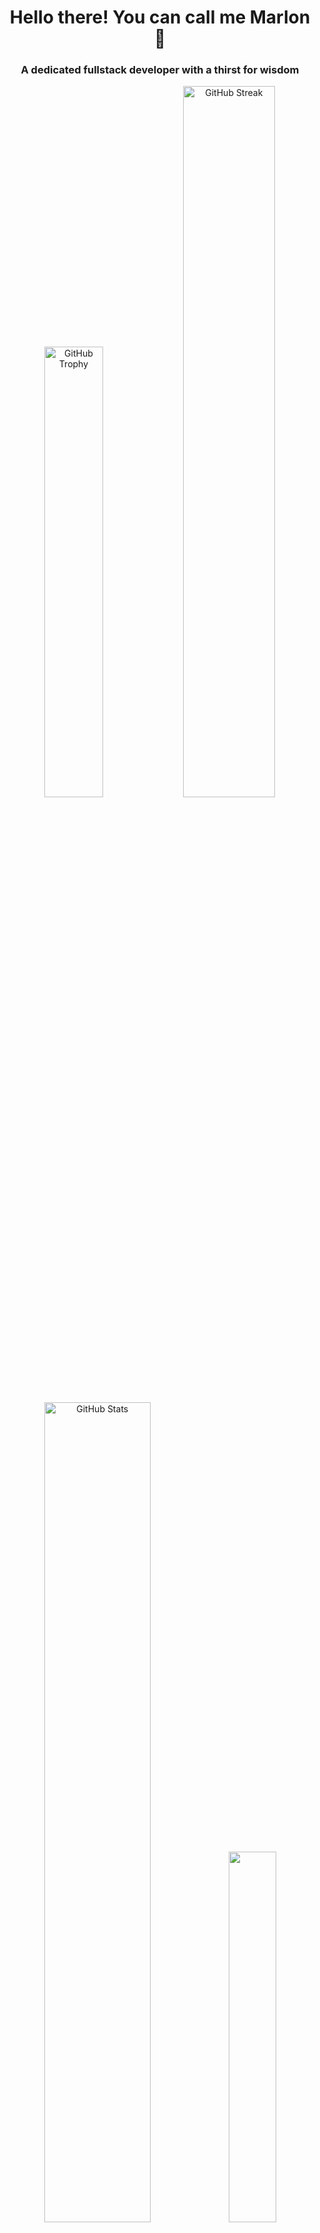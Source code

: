 <h1 align="center">Hello there! You can call me Marlon 🐻</h1>
<h3 align="center">A dedicated fullstack developer with a thirst for wisdom</h3>

<div align="center">
    <img width=43% src="https://github-profile-trophy.vercel.app/?username=marloikhodi&theme=dracula&margin-w=5&margin-h=5&column=4&no-frame=true" alt="GitHub Trophy" />
    <img width=54% src="https://github-readme-streak-stats.herokuapp.com/?user=marloikhodi&theme=dracula&hide_border=true" alt="GitHub Streak" />    
    <img width="58%" src="https://github-readme-stats.vercel.app/api?username=marloikhodi&show_icons=true&locale=en&theme=dracula&hide_border=true" alt="GitHub Stats" /> 
    <img  width="39%" src="https://github-readme-stats.vercel.app/api/top-langs?username=marloikhodi&show_icons=true&locale=en&theme=dracula&hide_border=true&layout=donut" />
</div>

<h3 align="left">Currently learning:</h3>

![My Skills](https://skillicons.dev/icons?i=git,html,css,js,py,react,figma)

<p><b>Building my skills in these programming languages and applications, with an emphasis on backend development.</b></p>

<h3 align="left">Where to find me:</h3>

[![Linkedin](https://skillicons.dev/icons?i=linkedin)](https://www.linkedin.com/in/deivid-marlon-abba8b309/) [![instagram](https://skillicons.dev/icons?i=instagram)](https://www.instagram.com/marlon.serafim)
